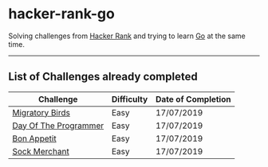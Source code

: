 # hacker-rank-go
Solving challenges from [Hacker Rank](https://www.hackerrank.com/dashboard) and trying to learn [Go](https://golang.org/) at the same time.

---

## List of Challenges already completed
| **Challenge** | **Difficulty** | **Date of Completion** |
|---------------|----------------|--------------------|
| [Migratory Birds](https://www.hackerrank.com/challenges/migratory-birds/problem?h_r=profile) | Easy | 17/07/2019 |
| [Day Of The Programmer](https://www.hackerrank.com/challenges/day-of-the-programmer?h_r=profile) | Easy | 17/07/2019 |
| [Bon Appetit](https://www.hackerrank.com/challenges/bon-appetit/problem?h_r=profile) | Easy | 17/07/2019 | 
| [Sock Merchant](https://www.hackerrank.com/challenges/sock-merchant/problem) | Easy | 17/07/2019 |